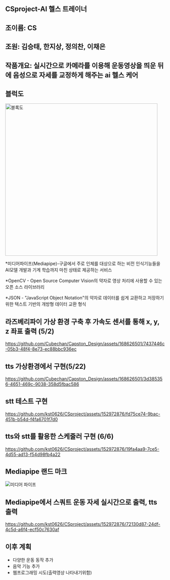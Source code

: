## CSproject-AI 헬스 트레이너
## 조이름: CS

## 조원: 김승태, 한지상, 정의찬, 이채은

## 작품개요: 실시간으로 카메라를 이용해 운동영상을 띄운 뒤에 음성으로 자세를 교정하게 해주는 ai 헬스 케어

## 블럭도
<img width="481" alt="블록도" src="https://github.com/kst0626/CSproject/assets/152972876/f1dce628-9309-4a83-872e-fa6908931556">


*미디어파이프(Mediapipe)-구글에서 주로 인체를 대상으로 하는 비전 인식기능들을 AI모델 개발과 기계 학습까지 마친 상태로 제공하는 서비스

*OpenCV - Open Source Computer Vision의 약자로 영상 처리에 사용할 수 있는 오픈 소스 라이브러리

*JSON - "JavaScript Object Notation"의 약자로 데이터를 쉽게 교환하고 저장하기 위한 텍스트 기반의 개방형 데이터 교환 형식

## 라즈베리파이 가상 환경 구축 후 가속도 센서를 통해  x, y, z 좌표 출력 (5/2)
https://github.com/Cubechan/Capston_Design/assets/168626501/7437446c-05b3-48f4-8e73-ec88bbc936ec



## tts 가상환경에서 구현(5/22)
https://github.com/Cubechan/Capston_Design/assets/168626501/3d385356-4651-469c-9038-358d5fbac586

## stt 테스트 구현
https://github.com/kst0626/CSproject/assets/152972876/fd75ce74-9bac-451b-b54d-f4fa6701f7d0


## tts와 stt를 활용한 스케줄러 구현 (6/6)
https://github.com/kst0626/CSproject/assets/152972876/19fa4aa9-7ce5-4d55-ad13-f54d98fb4a22


## Mediapipe 랜드 마크
![미디어 파이프](https://github.com/kst0626/CSproject/assets/152972876/043f3e18-848f-4ec4-93c1-b7aefcbf517e)

## Mediapipe에서 스쿼트 운동 자세 실시간으로 출력, tts 출력
https://github.com/kst0626/CSproject/assets/152972876/72130d87-24df-4c5d-a6f4-ecf50c7630af

## 이후 계획
- 다양한 운동 동작 추가
- 음악 기능 추가
- 웹프로그래밍 시도(출력영상 나타내기위함)

